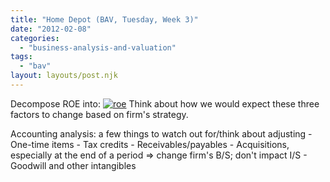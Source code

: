 ```yaml
---
title: "Home Depot (BAV, Tuesday, Week 3)"
date: "2012-02-08"
categories: 
  - "business-analysis-and-valuation"
tags: 
  - "bav"
layout: layouts/post.njk
---
```


Decompose ROE into: [![](images/roe-300x75.jpg "roe")](http://colinbarry.com/wp-content/uploads/2012/02/roe.jpg) Think about how we would expect these three factors to change based on firm's strategy.

Accounting analysis: a few things to watch out for/think about adjusting - One-time items - Tax credits - Receivables/payables - Acquisitions, especially at the end of a period => change firm's B/S; don't impact I/S - Goodwill and other intangibles
